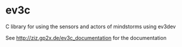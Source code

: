 # ev3c
C library for using the sensors and actors of mindstorms using ev3dev

See http://ziz.gp2x.de/ev3c_documentation for the documentation
